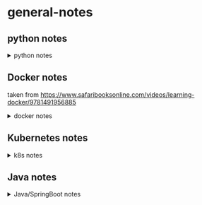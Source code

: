 # general-notes

## python notes
<details><summary>python notes</summary>
<p>
  
### general functions

### pandas
#### init
` import pandas as pd`
#### notes
- [`pandas.melt`](https://pandas.pydata.org/pandas-docs/stable/generated/pandas.melt.html) - function to unpivot a dataframe into a format where one or more columns are identifier variables (id_vars), while all other columns, considered measured variables.
- [`.nunique()`](http://pandas.pydata.org/pandas-docs/stable/generated/pandas.core.groupby.SeriesGroupBy.nunique.html) - returns count of unique values from a column, e.g. `df1['Region'].nunique()`

### numpy
#### init
`import numpy as np`
#### notes
- np.zeros((y,x)) - function to generate matrix of zeros(vertical, horizontal)
- np.random.rand(2,5) - random 2x5 matrix with all numbers between 0 and 1

### mpl
#### init
```
import matplotlib as mpl
import matplotlib.pyplot as plt
```
#### notes
- Simple time series linechart
```
x = pd.to_datetime(df['_time'])
y = df['Sum']

plt.plot(x,y)
plt.gcf().autofmt_xdate()
plt.gcf().set_size_inches(18.5, 10.5)
plt.show()
```

</p>
</details>

## Docker notes
taken from https://www.safaribooksonline.com/videos/learning-docker/9781491956885
<details><summary>docker notes</summary>
<p>
  
## Containerization/OS level virtualization
- Linux containers are considered operating system level virtualization, which provides isolated view of processes, user space, and file system for the user or owner. Containers share the kernel of the Linux host they are running on. OS Virtualization is not new despite the rise in interest via docker, and have existed in similar forms in FreeBSD Jails, Solaris Zones, and LXC.
- Differences/similarities between containers and VMs?
    - Both require host OS. VMs can run on a variety of OS
    - VMs require a hypervisor - a piece of software that can create, run, destroy, and monitor VMs. Type 1 run directly on host machine hardware, ESX and Xen are popular versions. Type 2 hypervisor runs as software on top of the host OS - VMWare and VirtualBox are commonly user. VMs can run any guest OS they choose, regardless of the host OS. VMs require full OS install, which means they incur the same startup and shutdown times as on bare metal (perhaps longer). Can run many processes, and have variety of network and file system configurations.
    - Containers do not require hypervisor, but a container engine. This could be FreeBSD jails, Solaris Zones, Rocket, or Docker. They also have significatly smaller overheads - because they share the kernel with the host OS, they can start and stop extremely fast. A container typically contains a single processes and its dependencies. Startup time is determined by the amount of time the process takes to start, making them very efficient for clustered cloud like environments. As they share the host OS kernel, they must use the same OS. Docker containers must run linux distros.
- docker is a tool built as an abstraction on top of linux containers, and allows for easy, programmatic creation and distribution of container images, as well as creating and deploying containers. Provides CLI and HTTP interfaces to make it easy to manage and automate, and creates a homogenous system for running apps. Containers ship with the dependencies baked in, so the deployment is the same regardless of where you deploy.

## Architecture
- We know docker is an abstraction built on top of lower level container technologies, which provides a simple cli and http interface to create and publish container images, and to run these themselves. It provides a way to package an application and all system dependncies into a standardized unit (Docker image). 
- It is a tool, but also encompasses an ecosystem of other tools and services, e.g. DockerHub (central public repo of docker images).
- Widley used deployment mechanisim for applications because of the guarantee the container will always run the same regardless of the environment, giving devs parity across dev, test, and prod.

## Setup
- I started by accidentally installing Docker CE in an Ubuntu 16.04 VM following the instructions in the docker docs. I then realised this is not what the course was asking me to do, so followed the docs to install Docker Engine too https://docs.docker.com/cs-engine/1.12/#install-on-ubuntu-1404-lts-or-1604-lts
- Automatic starting of the docker daemon is achieved using systemd `sudo systemctl enable docker`
- Check docker working using sample container `sudo docker run rickfast/hello-oreilly`
- Adding a user to the docker group prevents requirement to run all docker commands with sudo `sudo usermod -aG docker $USER` (log out and log back in to have changes take)
- Another test container `docker run -p 4567:4567 -d rickfast/hello-oreilly-http` runs a web server on port 4567 that returns the 'Hello O'Reilly!' message.

- OS's that aren't Linux cannot run docker natively as docker requires a Linux compatible kernel. Used to have `boot2docker` which was a stripped down Linux image with docker installed, which enabled people running OSX to issue docker commands to a remote docker daemon in a VM. More recently, a series of useful docker tools have been packaged into Docker Toolbox, which can be installed using a simple installer. `boot2docker` is still used, but it is managed by `docker-machine`. *NB: Docker Toolbox is now a legacy desktop solution that has been superceded by Docker for Mac and Docker for Windows. The Docker for Windows application requires Windows 10 which I do not have, so I will continue with docker toolbox and my ubuntu VM side by side*
- starting docker toolbox using the `Docker Quickstart Terminal`, which launches a fully configured shell, starting a docker host in virtualbox.
- `default` machine will start with IP `192.168.99.100` - this is the IP of the docker machine. On Linux, this runs on `localhost`

## Docker Machine
- Ships with toolbox, allows us to use docker with non-linux based OS's, and launch and manage multiple docker instances from the host machine. 
- I quickly installed `docker-machine` in my ubuntu VM following [the docs](https://docs.docker.com/machine/install-machine/#install-machine-directly). I think this is going to be a better and easier fit as the rest of the course is on Mac OS. *NB: doing this introduced an issue as I had [conflicting graph-drivers](https://github.com/moby/moby/issues/22685). `systemctl edit docker.service` allowed me to configure the docker startup process and set the `-s` arg to `overlay` which resolved\* the issue*
- \* This did not resolve the issue. I was able to get the docker daemon started but still encountered problems. I uninstalled and reinstalled Docker CE. Then tried creating my own `docker-machine` but this is failing with `Error creating machine: Error waiting for machine to be running: Maximum number of retries (60) exceeded` - _but that's ok because I can run docker containers natively because I'm in Linux_ right ok the penny dropped, there we go, move along ..
- see which hosts are running using `docker-machine ls`
- if working with docker machine, set the machine you want to issue commands to with `eval $(docker-machine env $docker-machine)`. Get the IP of this machine by issuing `docker-machine ip $MACHINENAME`. Stop the machine with `docker-machine stop $MACHINE`
- Docker machine is good because it enables people to use docker regarless of their host OS. Alos a nice tool for launching multiple docker hosts (these can be in the cloud as well as locally)

## Docker Hub
- For distributing docker images - official central registry. There are other registerys, and you can set up your own (artifactory, docker trusted registy).
- Need a docker hub account to push your own into the registry. 

## Running/managing docker containers
### Getting Started
- Containers typically wrap a single process, and the lifetime of the container is typically tied to the time it takes to run the process assigned to pid 1 within. The command run by the container can be specified by the container, or the user running it.
- e.g. of specifying the command run by the container `docker run ubuntu pwd` - ubuntu container does not specify a command to be run, so we can run `pwd`. The container will only live for the time it takes to run this command, make it useful for taks that require a specific setup or environment.
- output is different as the container has it's own isolated view of the operating environment - the ubuntu container has it's own user id space, filesystem, process trees, and networking.
- How can we investigate the inside of a container without running single commands? `i` flag runs in interactive, and `-t` assigns a terminal (specify the shell you want as well) `docker run -i -t ubuntu /bin/bash`
- uuid is the hostname of the container - a unique hash, also the container id.
- has typical file system, but only two processes running (`ps` and `bash` - `bash` is pid 1, which means the containers existance is bound to this process). Can end the container by running `exit`, which quits the bash session and also the container.

### Different ways to run containers
- specifying just the image name will just run that image. This will run the default command in the image. Can override the default by adding another argument when issuing `docker run`. Additional args after this are passed as arguments to the override command, i.e. `docer run ubuntu ls -l`. Any number of commands can be passed in the command arguments.
- running a long-iving container from the command line pushes the output of this container to stdout - not ideal as container will exit if we close terminal, ctrl+c, etc. In production scnarios we want the containers to run as background processes. To run them as background processes, use `-d` (detached). This prints a container id to stdout which can be used to execute actions against that container.
- `docker ps` lists all running containers.
- Containers can be referenced by image id or name, and if you dont explicitly name your container, docker will auto-assign one. `--name` to name your container - names are useful if you're running a lot of instances of the same container on a docker host, or if using a bridged network, as containers use names to communicate (see networking)
- `docker stop` to stop the container, don't need to write the whole id
- `docker restart` to restart a container (takes name)

### Containerized Web Applications
- Long-lived web apps are a common use case. Will run a web app which performs lookup in a key:value store, redis.
- First, run redis `docker run -d -P --name redis redis`
- Then start web app - this will need to be able to connect to redis to store and retrieve data. 
- `docker --link` to connect containers together - allow continers to find each other by ip and port. docker containers are linked by name, and docker injects a set of env vars into the container that can be used to connect them.
- `docker run --link redis -i -t ubuntu /bin/bash` to start an ubuntu container and link to redis .. looking at `env`, cna see `REDIS_PORT_6379_TCP_ADDR=172.17.0.2`, which gives the IP of the redis container. This format/naming covention ($NAME_PORT_$PORT_TCP_ADDR) means we have to know the name of the container and the port, to connect to it. The web app uses this env variable to connect to redis, and retrieve and store data. 
- Run and link the web app to redis .. `docker run -d --link redis --name web rickfast/oreilly-simple-web-app`
- Docker links are *deprecated*
- Need to map the port using `-p` on container startup - doesn't matter that the application in the container is bound on 4567, we cannot access it on the docker host without mapping the port. first is port on docker host, second is container port to map. So above command becomes `docker run -d --link redis --name web -p 4567:4567 rickfast/oreilly-simple-web-app`
- _What if deploying a web app on a machine and we dont know what ports are available?_ Cant be guaranteed a well known port for every appliaction .. `-P` binds all exposed ports to a randomly availbale port on the docker host - v useful for a dymanic mutlitenant environment. Once used, can use `docker ps -l` which lists the last started container, and you can see the port .. can also use `docker port $NAME` which tells the port that the container is available at on the docker host.

### Configuring Containerized Applications
- Previously would use configuration files to configure server application using tools like chef or puppet. Templatize a config file and drop it on the server before the application launches. Docker image is pre-baked, so we dont necesserily want another layer with environment specific configuration, which would require separate image artifacts for the environment our container would run in.
- Preferred config method for containerized apps is to pass in at launch time, in the form of standard environment variables.
- This puts environment configuration burden on the launcher - `-e` flag enables this. Each env variable must be set using it's own `-e` flag
```
joe@ubuntu:~$ docker run -e "HELLO=JOE" ubuntu /bin/bash -c export
declare -x HELLO="JOE"
...
```
- `docker inspect` gives details about the container

### Container Lifecycle
- `docker restart` runs the same container rather than starting a new one. Discussed graceful shutdown of containers and allowing time for containers to do so, using the `docker stop --time` param.
- If something causes a container to exit, can use the `--restart` policy flag to automatically case it to restart if it exits. Takes a number of args (always, unless stopped (only restart if stops unexpectedly), on failure (if exists with non-0 code) `docker run -d -p 4567:4567 --name timebomb --restart unless-stopped rickfast/oreilly-time-bomb`. To make it not restart, explicity stop it or kill it ourself. 

### Debugging Containers
- Can configure docker to output logs to logging applications (fluentd, splunk). Withg access to the docker host, there are a number of ways to debug a container.
  - see which containers are running `docker ps`, to see what is running. `ps -a` to see stopped containers. `-l` will show the last run container.
  - output of a container i.e. logs `docker logs $NAME` show the most recent logger output. `-f` to follow the logs in the terminal until ctrl+c.
  - Local IP/other information about the container? `docker inspect` give json payload of info about the container. Can extract information from here using the `--format` flag, e.g. `docker inspect --format='{{.NetworkSettings.IPAddress}}' redis`. This uses Go's template support. dot notation represents the json properties, where `NetworkSettings` is top level object, containing field `IPAddress`.
  - Get into container using `-i` and `-t` as we saw earlier .. however this isn't incredibly useful as we're starting a new copy of the container with /bin/bash running as pid 1 .. so how can we debug if it's already running? `docker exec` will enable to run a secondary process in the container `docker exec -i -t redis /bin/bash`
  - Centralised logging and debugging should be used in production to manage.
  
## Docker Images
- Building and sharing our own images is where it gets interesting!
- Packaging your own production applications is a major use case for docker images. Container must only contain linux libraries and binaries. Flavor will dictate which libraries and binaries it will use. Need to map `flask` port to the docker host in order to expose it. (see _Containerized Web Applications_ section above for more on this)
- Docker images are built from layers, which are immutable (non-changing), similar to a git commit. These aren't changed, we just create new ones. Always re-use layers that don't change, and if we do diverge, we create new layers.
- Images are created by running containers, changing their state, and then saving the new state to disk. Only the differences introduced in the new state are saved, which means the state can be applied or reverted from the layer below. Preferred method for applying these changes is via the `dockerfile`, a list of instructions to be performed on an image to produce new layers. Each layer correspondes to an instruction from the dockerfile. Dockerfile ends up looking like:
```
FROM ubuntu:15.10
RUN apt-get install python
RUN pip install flask 
ADD app.py # add source code from my machine to the container using ADD
EXPOSE 5000
ENTRYPOINT python app.py # default coimmand to run so user doesn't need to worry about image internals.
```
- Can then put this in version control and treat it like any other code - version it, create automated builds to push and publish images hen the dockerfile changes. 

### ... on Docker Hub
- Easiest way to find existing images. Search, find .. description of what the image contains, size, etc. 
- Alpine Linux, lightweight base image rather than using ubuntu or fedora (bloated). Info on usage and config. 
- Official repos have no username (i.e. single contributor). Curated by docker, follows best practices inc. security. Offial images are best, kept up to date, etc.. Star = like, remind, save etc. 
- Tags are like versions. `latest` tag typically attached, will default to this. 
- unsurprisingly, `docker push` allows 

## building images
- Any can be used as a base, so depends what you want to build. 
- `docker search` to search, `docker images` to see what is available on the docker host
- can create images from a running container, or create using dockerfile - second is preferred as can be versioned and reproduced
```
docker run -i -t alpine /bin/sh
apk update
apk add nodejs
mkdir average
cd average
vi average.js
```
- add this script
```
#!/usr/bin/env node
var sum = 0;
var count = 0;
process.argv.forEach(function (val, index, array) { 
    if(index > 1) {
        sum += parseInt(val);
        count ++;
  }
});
console.log(sum / count);
```
- then give permissions, and test
```
chmod +x average.js
./average.js 3 4 5
```
- Can now commit these changes to our running container which will create a new image containing these changes. To commit them, we need a container ID, which is the same as the hostname
- To commit the changes, use `docker commit`. Takes a few flags - `-m` for commit messages. _This is an inefficient way to create docker images._
```
joe@ubuntu:~$ docker commit -m "installed node and wrote average app" 3cf4a81f2e02
sha256:9a80c75602aec13f50f37747534b28b2d5ac649c58fe24c1ff3febb6e24df537
joe@ubuntu:~$ docker run 9a80 average/average.js 3 4 5
4
```
- this approach has a number of challenges though .. cant easily specify node as the default entry point or command for the container, so have to know and care about the name of the program, and its location on the filesystem. No artifact that describes how it was created. Infrastructure as cade gives visibility into the internls of the servers, and gives ability to change and test like normal sw. 

### docker build
- relies on dockerfile, which specifies the instructions to build the image. The commands we ran above can be specified in the dockerfile, which would give a shareable, reproducabale and automatable recipe to build the image. Each line is an atomic commit, and each change is cached as the image builds. 
- changing an instruction in the dockerfile will only cause the layers at and after the change to be rebuilt. So you dont have to start from scratch every time you build.
- `FROM` is always first - define the base image.
- `MAINTAINER` defines the owner - no impact on how the container runs.
- `docker build .` to run the Dockerfile from current wd. Can see the image IDs printed below each step in the build process
- Intermediate containers are removed as each step is run in a container, and the container is commited to create the new image.
- `RUN apk update && apk add nodejs` update and add on the same line, to have both happen in one atomic commit
- to add a file to the building docker image, it must reside in the same dir, or one below.
- `WORKDIR` sets current working dir for build 
- `ENTRYPOINT` defines the main process that will run in the container. The command specified here is pid 1. entrypoint is specified as json list, called exec form. this does not invoke command cell, so cannnot include env variables to be interpolated in the command. With the entrypoint specified, arguments passed in when `docker run` is executed are passed to the entry point as arguments
- `docker build -t` to tag (i.e. name) the container

### web application images

### COMMAND (CMD) and ENTRYPOINT
- 2 ways of defining a default execution in a Dockerfile.
- For a container to be runnabale without specifying an executable at the end of the docker run command, the _Dockerfile_ that produced the container image will need one or the other instruction at the end.
-  Without one or the other in the Dockerfile, attempting to run a docker container without a command will result in an error.
- Issuing a command will override the `CMD` instruction from the dockerfile.
- `ENTRYPOINT` defines the default executable for the image - main difference is that this executable cannot be overridden by passing in a command at the end of `docker run` - additional arguments are passed to the entrypoint as arguments.
- `ctrl+c` sends sigterm command to container - since the ping command is pid 1 the container shuts down.
- ENTRYPOINT is specified as a json list - this is known as exec form - this runs the command directly, without using a shell, which means it will always be pid 1, and shut down gracefully using sig term.
- Shell form can be specified too - command token separated by spaces, which runs your command in shell. That means environment variables can be resolved in the command, for example `CMD echo $PATH`

### Build triggers
- Some images include instructions to only be run if the image is used as a base image. Specify commands that only specify for downstream build using the `ONBUILD` instruction. Many official images provide this that will auto-add code to the image, which can make usage much easier.

### Pushing images
- `docker push` to send your container to a docker repo. Docker Hub by default, can also push to IBM Cloud Container Service.

  
</p>
</details>

## Kubernetes notes

<details><summary>k8s notes</summary>
Notes from reading 'Kubernetes in Action', Marko Lukša (Manning)
<p>

# Intro
- Automation - which includes
automatic scheduling of those components to our servers, automatic configuration,
supervision, and failure-handling. This is where Kubernetes comes in.
- Type 1 hypervisors don't use a host OS. Type 2 do.
- TODO: read about x86 architecture and how kernel issues and performs instructions on CPU
- Benefit of VMs is the full isolation they provide, as each VM runs its wn kernel - containers are all calling the same kernel which can pose a security risk.
- When running a great number of isolated processes on the same machine, containers are a much better choice because of the low overheads - each VM has to run it's own set of system services, which containers do not as they run in the same OS. Containers also require no booting - a process run in a container starts up immediately.
- _Linux Namespaces_ and _control groups_ `cgroups` are the mechanisms used to isolate processes in containers. _Namespaces_ make sure each process sees its own view of the system, and cgroups limit the amount of resources the process can consume,
- System has as master node and _n_ worker nodes. When a list of apps is submitted to the master, k8s deploys them to the cluster of worker nodes. The node it lands 
</p>
</details>

## Java notes

<details><summary>Java/SpringBoot notes</summary>
Notes from https://www.safaribooksonline.com/videos/building-microservices-with/9780134678658/
<p>

# SpringBoot
- SpringBoot available on cli, or using http://start.spring.io
- Write a quick groovy script (spring/hello-world.groovy) and execute with `spring run hello-world.groovy` - we get a web server on localhost that returns our string. Can issue other commands like:
    - `test` to run a script test
    - `grab` to download a spring groovy script's dependencies
    - `jar` to create a jar file from the groovy script
    - `init` to initialize a new project (nice). See `spring help init` for more info. `spring init --list` shows other available dependencies for use.
- `@RestController` adds a series of imports when we run the script
- Spring also needs to download the dependencies that it needs .. inferred from the annotations. This uses `@Grab` under the covers - essentially a built-in Maven.
- Adds in `@EnableAutoConfiguration`, which looks at the app and tries to configure the app as best it can. With Java we will have to add this ourselves, but for groovy-cli it does this for us. 
- Auto adds a main method too, so we can run the application straight away.

- Not a code generation tool!

- We've looked at the `web` starter `pom.xml`, but there are others available. They ar enot just for getting started, they are designed for production dependencies. 
- Executable JAR files are a nice way to create self packaged executable programs. `java -jar target/my-app-1.0.0.jar` to run, `spring jar myapp.jar %files to include%` Cloud friendly, to land in a container and push up to a service. Known as fat JARs .

- Keeping config separate from codebase is important and one of the twelve priniciples of 12FA (https://12factor.net/config). Mechanisms to replace key:value pairs of credentials at run time from a property file.
- `Environment` and `PropertySource` abstraction provide an injectable object that code in Spring can use to ask questions about the env.
- Any config value can be plugged in and derived using `PropertySource`.

### Connecting to and consuming services
- The app is the app .. but pretty soon going to want to connect to other things. Will use `env vars` to connect to them, presumably delivering these into the app at runtime using the above approach.
- Env variables will tell you how to connect to a service that you've bound to your app. This means you can de-reference existing properties to point to env variables.
- Also `spring-cloud-connectors` which supports cf and heroku.

## Data and Microservices with Spring
### Contextualize your microservices data
- Do not use your database:
    - as a synchronization layer
    - to share data across different microservices each talking to a different database.
- Database needs to belong to a microservice, and if you need data from that db, call the microservice and have it return the data.
- Keeping data associated with the microservice is known as _bounded context_, which describes the concept of keeping a boundary around applicable parts of your data. 
- Can also then choose the technology that best supports that kind of data, known as _polygot persistance_. 
### Understand Spring Data
- 
</details>

